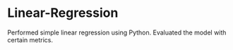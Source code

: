 # Linear-Regression
Performed simple linear regression using Python. Evaluated the model with certain metrics.
